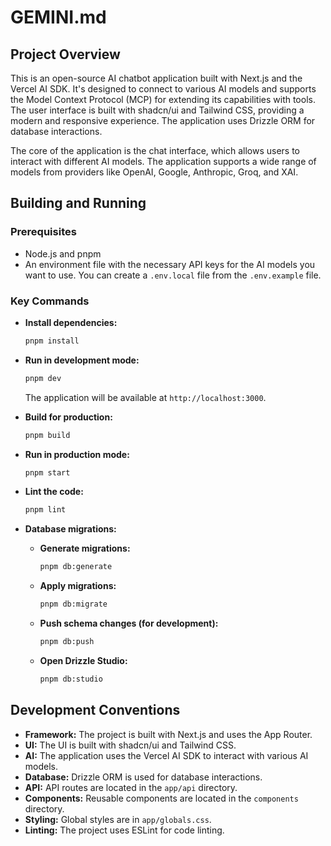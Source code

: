 # GEMINI.md

## Project Overview

This is an open-source AI chatbot application built with Next.js and the Vercel AI SDK. It's designed to connect to various AI models and supports the Model Context Protocol (MCP) for extending its capabilities with tools. The user interface is built with shadcn/ui and Tailwind CSS, providing a modern and responsive experience. The application uses Drizzle ORM for database interactions.

The core of the application is the chat interface, which allows users to interact with different AI models. The application supports a wide range of models from providers like OpenAI, Google, Anthropic, Groq, and XAI.

## Building and Running

### Prerequisites

- Node.js and pnpm
- An environment file with the necessary API keys for the AI models you want to use. You can create a `.env.local` file from the `.env.example` file.

### Key Commands

- **Install dependencies:**
  ```bash
  pnpm install
  ```

- **Run in development mode:**
  ```bash
  pnpm dev
  ```
  The application will be available at `http://localhost:3000`.

- **Build for production:**
  ```bash
  pnpm build
  ```

- **Run in production mode:**
  ```bash
  pnpm start
  ```

- **Lint the code:**
  ```bash
  pnpm lint
  ```

- **Database migrations:**
  - **Generate migrations:**
    ```bash
    pnpm db:generate
    ```
  - **Apply migrations:**
    ```bash
    pnpm db:migrate
    ```
  - **Push schema changes (for development):**
    ```bash
    pnpm db:push
    ```
  - **Open Drizzle Studio:**
    ```bash
    pnpm db:studio
    ```

## Development Conventions

- **Framework:** The project is built with Next.js and uses the App Router.
- **UI:** The UI is built with shadcn/ui and Tailwind CSS.
- **AI:** The application uses the Vercel AI SDK to interact with various AI models.
- **Database:** Drizzle ORM is used for database interactions.
- **API:** API routes are located in the `app/api` directory.
- **Components:** Reusable components are located in the `components` directory.
- **Styling:** Global styles are in `app/globals.css`.
- **Linting:** The project uses ESLint for code linting.
